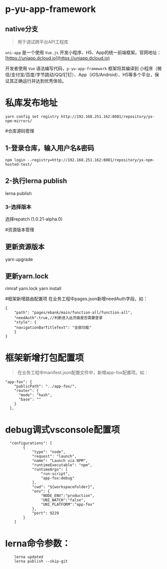 # p-yu-app-framework
## native分支
> 用于调试跨平台API工程库

`uni-app` 是一个使用 `Vue.js` 开发小程序、H5、App的统一前端框架。官网地址：[https://uniapp.dcloud.io](https://uniapp.dcloud.io)

开发者使用 `Vue` 语法编写代码，`p-yu-app-framework` 框架将其编译到 小程序（微信/支付宝/百度/字节跳动/QQ/钉钉）、App（iOS/Android）、H5等多个平台，保证其正确运行并达到优秀体验。

# 私库发布地址
`yarn config set registry http://192.168.251.162:8081/repository/yx-npm-mirrors/`

#仓库源码管理
## 1-登录仓库，输入用户名&密码
`npm login --registry=http://192.168.251.162:8081/repository/yx-npm-hosted-test/`
## 2-执行lerna publish
lerna publish

### 3-选择版本
选择repatch (1.0.21-alpha.0)


#资源版本管理
## 更新资源版本
yarn upgrade
## 更新yarn.lock
rimraf yarn.lock
yarn install



#框架新增路由配置项
在业务工程中pages.json新增needAuth字段，如：
```
{
    "path": "pages/ebank/main/function-all/function-all",
    "needAuth":true,//判断进入此页面是否需要登录
    "style": {
    "navigationBarTitleText": "全部功能"
    }
}
```

# 框架新增打包配置项
> 在业务工程中manifest.json配置文件中，新增app-fox配置项。如：
```
"app-fox": {
    "publicPath": "../app-fox/",
    "router": {
      "mode": "hash",
      "base": ""
    }
  },
```


# debug调式vsconsole配置项
```
  "configurations": [
        {
            "type": "node",
            "request": "launch",
            "name": "Launch via NPM",
            "runtimeExecutable": "npm",
            "runtimeArgs": [
                "run-script",
                "app-fox:debug"
            ],
            "cwd": "${workspaceFolder}",
            "env": {
                "NODE_ENV":"production",
                "UNI_WATCH":"false",
                "UNI_PLATFORM":"app-fox"
            },
            "port": 9229
        }
    ]
```

# lerna命令参数：
```
    lerna updated 
    lerna publish --skip-git 
```